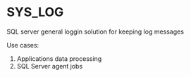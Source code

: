 # SYS_LOG
SQL server general loggin solution for keeping log messages

Use cases: 
1. Applications data processing
2. SQL Server agent jobs 
